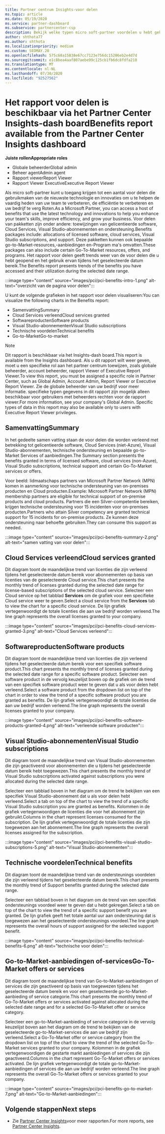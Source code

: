 ```yaml
---
title: Partner centrum Insights-voor delen
ms.topic: article
ms.date: 05/19/2020
ms.service: partner-dashboard
ms.subservice: partnercenter-csp
description: Bekijk welke typen micro soft-partner voordelen u hebt gekregen om uw bedrijf te helpen groeien, de efficiëntie te verbeteren en de vaardig heden van uw team te verbeteren.
author: shthota77
ms.author: shthota
ms.localizationpriority: medium
ms.custom: SEOMAY.20
ms.openlocfilehash: 575c68a15838e67cc7123e756dc15206eb2e4d7d
ms.sourcegitcommit: e1c8bea4aaf807aebe99c125cb1fb6dc8fdfa210
ms.translationtype: MT
ms.contentlocale: nl-NL
ms.lasthandoff: 07/30/2020
ms.locfileid: "92527562"
---
```

# <a name="benefits-report-available-from-the-partner-center-insights-dashboard"></a><span data-ttu-id="59e09-103">Het rapport voor delen is beschikbaar via het Partner Center Insights-dash board</span><span class="sxs-lookup"><span data-stu-id="59e09-103">Benefits report available from the Partner Center Insights dashboard</span></span>

<span data-ttu-id="59e09-104">**Juiste rollen**</span><span class="sxs-lookup"><span data-stu-id="59e09-104">**Appropriate roles**</span></span>

- <span data-ttu-id="59e09-105">Globale beheerder</span><span class="sxs-lookup"><span data-stu-id="59e09-105">Global admin</span></span>
- <span data-ttu-id="59e09-106">Beheer agent</span><span class="sxs-lookup"><span data-stu-id="59e09-106">Admin agent</span></span>
- <span data-ttu-id="59e09-107">Rapport viewer</span><span class="sxs-lookup"><span data-stu-id="59e09-107">Report Viewer</span></span>
- <span data-ttu-id="59e09-108">Rapport Viewer Executive</span><span class="sxs-lookup"><span data-stu-id="59e09-108">Executive Report Viewer</span></span>

<span data-ttu-id="59e09-109">Als micro soft-partner kunt u toegang krijgen tot een aantal voor delen die gebruikmaken van de nieuwste technologie en innovaties om u te helpen de vaardig heden van uw team te verbeteren, de efficiëntie te verbeteren en uw bedrijf te verg Roten.</span><span class="sxs-lookup"><span data-stu-id="59e09-109">As a Microsoft Partner, you can access a host of benefits that use the latest technology and innovations to help you enhance your team's skills, improve efficiency, and grow your business.</span></span> <span data-ttu-id="59e09-110">Voor delen van pakketten zijn onder andere: toewijzingen van gelicentieerde software, Cloud Services, Visual Studio-abonnementen en ondersteuning.</span><span class="sxs-lookup"><span data-stu-id="59e09-110">Benefits packages include: allocations of licensed software, cloud services, Visual Studio subscriptions, and support.</span></span> <span data-ttu-id="59e09-111">Deze pakketten kunnen ook bepaalde go-to-Market-resources,-aanbiedingen en-Program ma's omvatten.</span><span class="sxs-lookup"><span data-stu-id="59e09-111">These packages can also include certain Go-To-Market resources, offers, and programs.</span></span> <span data-ttu-id="59e09-112">Het rapport voor delen geeft trends weer van de voor delen die u hebt geopend en het gebruik ervan tijdens het geselecteerde datum bereik.</span><span class="sxs-lookup"><span data-stu-id="59e09-112">The Benefits report presents trends of the benefits you have accessed and their utilization during the selected date range.</span></span>

:::image type="content" source="images/pci/pci-benefits-intro-1.png" alt-text="overzicht van de pagina voor delen":::

<span data-ttu-id="59e09-114">U kunt de volgende grafieken in het rapport voor delen visualiseren:</span><span class="sxs-lookup"><span data-stu-id="59e09-114">You can visualize the following charts in the Benefits report:</span></span>

- <span data-ttu-id="59e09-115">Samenvatting</span><span class="sxs-lookup"><span data-stu-id="59e09-115">Summary</span></span>
- <span data-ttu-id="59e09-116">Cloud Services verleend</span><span class="sxs-lookup"><span data-stu-id="59e09-116">Cloud services granted</span></span>
- <span data-ttu-id="59e09-117">Softwareproducten</span><span class="sxs-lookup"><span data-stu-id="59e09-117">Software products</span></span>
- <span data-ttu-id="59e09-118">Visual Studio-abonnementen</span><span class="sxs-lookup"><span data-stu-id="59e09-118">Visual Studio subscriptions</span></span>
- <span data-ttu-id="59e09-119">Technische voordelen</span><span class="sxs-lookup"><span data-stu-id="59e09-119">Technical benefits</span></span>
- <span data-ttu-id="59e09-120">Go-to-Market</span><span class="sxs-lookup"><span data-stu-id="59e09-120">Go-to-market</span></span>

 > [!NOTE]
 > <span data-ttu-id="59e09-121">Dit rapport is beschikbaar via het Insights-dash board.</span><span class="sxs-lookup"><span data-stu-id="59e09-121">This report is available from the Insights dashboard.</span></span> <span data-ttu-id="59e09-122">Als u dit rapport wilt weer geven, moet u een specifieke rol aan het partner centrum toewijzen, zoals globale beheerder, account beheerder, rapport Viewer of Executive Report Viewer.</span><span class="sxs-lookup"><span data-stu-id="59e09-122">To view this report, you must be assigned a specific role in Partner Center, such as Global Admin, Account Admin, Report Viewer or Executive Report Viewer.</span></span> <span data-ttu-id="59e09-123">Zie de globale beheerder van uw bedrijf voor meer informatie. specifieke typen gegevens in dit rapport zijn mogelijk alleen beschikbaar voor gebruikers met beheerders rechten voor de rapport viewer.</span><span class="sxs-lookup"><span data-stu-id="59e09-123">For more information, see your company's Global Admin. Specific types of data in this report may also be available only to users with Executive Report Viewer privileges.</span></span>

## <a name="summary"></a><span data-ttu-id="59e09-124">Samenvatting</span><span class="sxs-lookup"><span data-stu-id="59e09-124">Summary</span></span>

<span data-ttu-id="59e09-125">In het gedeelte samen vatting staan de voor delen die worden verleend met betrekking tot gelicentieerde software, Cloud Services (niet-Azure), Visual Studio-abonnementen, technische ondersteuning en bepaalde go-to-Market Services of aanbiedingen.</span><span class="sxs-lookup"><span data-stu-id="59e09-125">The Summary section presents the benefits granted in terms of licensed software, cloud services (non-Azure), Visual Studio subscriptions, technical support and certain Go-To-Market services or offers.</span></span>

<span data-ttu-id="59e09-126">Voor beeld: lidmaatschaps partners van Microsoft Partner Network (MPN) komen in aanmerking voor technische ondersteuning van on-premises producten en Cloud producten.</span><span class="sxs-lookup"><span data-stu-id="59e09-126">Example: Microsoft Partner Network (MPN) membership partners are eligible for technical support of on-premise products and cloud products.</span></span> <span data-ttu-id="59e09-127">Partners die een Silver-competentie bereiken, krijgen technische ondersteuning voor 15 incidenten voor on-premises producten.</span><span class="sxs-lookup"><span data-stu-id="59e09-127">Partners who attain Silver competency are granted technical support for 15 incidents for on-premise products.</span></span> <span data-ttu-id="59e09-128">Ze kunnen deze ondersteuning naar behoefte gebruiken.</span><span class="sxs-lookup"><span data-stu-id="59e09-128">They can consume this support as needed.</span></span> 

:::image type="content" source="images/pci/pci-benefits-summary-2.png" alt-text="samen vatting van voor delen":::

## <a name="cloud-services-granted"></a><span data-ttu-id="59e09-130">Cloud Services verleend</span><span class="sxs-lookup"><span data-stu-id="59e09-130">Cloud services granted</span></span>

<span data-ttu-id="59e09-131">Dit diagram toont de maandelijkse trend van licenties die zijn verleend tijdens het geselecteerde datum bereik voor abonnementen op basis van licenties van de geselecteerde Cloud service.</span><span class="sxs-lookup"><span data-stu-id="59e09-131">This chart presents the monthly trend of licenses granted during the selected date range for license-based subscriptions of the selected cloud service.</span></span>
<span data-ttu-id="59e09-132">Selecteer een Cloud service op het tabblad **Services** om de grafiek voor een specifieke Cloud service weer te geven.</span><span class="sxs-lookup"><span data-stu-id="59e09-132">Select a cloud service from the **Services** tab to view the chart for a specific cloud service.</span></span> <span data-ttu-id="59e09-133">De lijn grafiek vertegenwoordigt de totale licenties die aan uw bedrijf worden verleend.</span><span class="sxs-lookup"><span data-stu-id="59e09-133">The line graph represents the overall licenses granted to your company.</span></span>

:::image type="content" source="images/pci/pci-benefits-cloud-services-granted-3.png" alt-text="Cloud Services verleend":::

## <a name="software-products"></a><span data-ttu-id="59e09-135">Softwareproducten</span><span class="sxs-lookup"><span data-stu-id="59e09-135">Software products</span></span>

<span data-ttu-id="59e09-136">Dit diagram toont de maandelijkse trend van licenties die zijn verleend tijdens het geselecteerde datum bereik voor een specifiek software product.</span><span class="sxs-lookup"><span data-stu-id="59e09-136">This chart presents the monthly trend of licenses granted during the selected date range for a specific software product.</span></span> <span data-ttu-id="59e09-137">Selecteer een software product in de vervolg keuzelijst boven op de grafiek om de trend van een specifiek software product weer te geven dat u als voor delen hebt verleend.</span><span class="sxs-lookup"><span data-stu-id="59e09-137">Select a software product from the dropdown list on top of the chart in order to view the trend of a specific software product you are granted as benefits.</span></span> <span data-ttu-id="59e09-138">De lijn grafiek vertegenwoordigt de totale licenties die aan uw bedrijf worden verleend.</span><span class="sxs-lookup"><span data-stu-id="59e09-138">The line graph represents the overall licenses granted to your company.</span></span>

:::image type="content" source="images/pci/pci-benefits-software-products-granted-4.png" alt-text="verleende software producten":::

## <a name="visual-studio-subscriptions"></a><span data-ttu-id="59e09-140">Visual Studio-abonnementen</span><span class="sxs-lookup"><span data-stu-id="59e09-140">Visual Studio subscriptions</span></span>

<span data-ttu-id="59e09-141">Dit diagram toont de maandelijkse trend van Visual Studio-abonnementen die zijn geactiveerd voor abonnementen die u tijdens het geselecteerde datum bereik hebt toegewezen.</span><span class="sxs-lookup"><span data-stu-id="59e09-141">This chart presents the monthly trend of Visual Studio subscriptions activated against subscriptions you were allocated during the selected date range.</span></span>

<span data-ttu-id="59e09-142">Selecteer een tabblad boven in het diagram om de trend te bekijken van een specifiek Visual Studio-abonnement dat u als voor delen hebt verleend.</span><span class="sxs-lookup"><span data-stu-id="59e09-142">Select a tab on top of the chart to view the trend of a specific Visual Studio subscription you are granted as benefits.</span></span> <span data-ttu-id="59e09-143">Kolommen in de grafiek vertegenwoordigen de licenties die voor het abonnement zijn gebruikt.</span><span class="sxs-lookup"><span data-stu-id="59e09-143">Columns in the chart represent licenses consumed for the subscription.</span></span> <span data-ttu-id="59e09-144">De lijn grafiek vertegenwoordigt de totale licenties die zijn toegewezen aan het abonnement.</span><span class="sxs-lookup"><span data-stu-id="59e09-144">The line graph represents the overall licenses assigned for the subscription.</span></span>

:::image type="content" source="images/pci/pci-benefits-visual-studio-subscriptions-5.png" alt-text="Visual Studio-abonnementen":::

## <a name="technical-benefits"></a><span data-ttu-id="59e09-146">Technische voordelen</span><span class="sxs-lookup"><span data-stu-id="59e09-146">Technical benefits</span></span>

<span data-ttu-id="59e09-147">Dit diagram toont de maandelijkse trend van de ondersteunings voordelen die zijn verleend tijdens het geselecteerde datum bereik.</span><span class="sxs-lookup"><span data-stu-id="59e09-147">This chart presents the monthly trend of Support benefits granted during the selected date range.</span></span>

<span data-ttu-id="59e09-148">Selecteer een tabblad boven in het diagram om de trend van een specifiek ondersteunings voordeel weer te geven dat u hebt gekregen.</span><span class="sxs-lookup"><span data-stu-id="59e09-148">Select a tab on top of the chart to view the trend of a specific support benefit you are granted.</span></span> <span data-ttu-id="59e09-149">De lijn grafiek geeft het totale aantal uur aan ondersteuning dat is toegewezen aan het geselecteerde ondersteunings voordeel.</span><span class="sxs-lookup"><span data-stu-id="59e09-149">The line graph represents the overall hours of support assigned for the selected support benefit.</span></span>

:::image type="content" source="images/pci/pci-benefits-technical-benefits-6.png" alt-text="technische voor delen":::

## <a name="go-to-market-offers-or-services"></a><span data-ttu-id="59e09-151">Go-to-Market-aanbiedingen of-services</span><span class="sxs-lookup"><span data-stu-id="59e09-151">Go-To-Market offers or services</span></span>

<span data-ttu-id="59e09-152">Dit diagram toont de maandelijkse trend van Go-to-Market-aanbiedingen of services die zijn geactiveerd op basis van toegewezen tijdens het geselecteerde datum bereik en voor een geselecteerde go-to-Market-aanbieding of service categorie.</span><span class="sxs-lookup"><span data-stu-id="59e09-152">This chart presents the monthly trend of Go-To-Market offers or services activated against allocated during the selected date range and for a selected Go-To-Market offer or service category.</span></span>

<span data-ttu-id="59e09-153">Selecteer een go-to-Market-aanbieding of service categorie in de vervolg keuzelijst boven aan het diagram om de trend te bekijken van de geselecteerde go-to-Market-services die aan uw bedrijf zijn verleend.</span><span class="sxs-lookup"><span data-stu-id="59e09-153">Select a Go-To-Market offer or service category from the dropdown list on top of the chart to view the trend of the selected Go-To-Market services granted to your company.</span></span> <span data-ttu-id="59e09-154">Kolommen in de grafiek vertegenwoordigen de gestarte markt aanbiedingen of services die zijn geactiveerd.</span><span class="sxs-lookup"><span data-stu-id="59e09-154">Columns in the chart represent Go-To-Market offers or services activated.</span></span> <span data-ttu-id="59e09-155">De lijn grafiek vertegenwoordigt de totale go-to-Market-aanbiedingen of services die aan uw bedrijf worden verleend.</span><span class="sxs-lookup"><span data-stu-id="59e09-155">The line graph represents the overall Go-To-Market offers or services granted to your company.</span></span>

:::image type="content" source="images/pci/pci-benefits-go-to-market-7.png" alt-text="Go-to-Market-aanbiedingen":::

## <a name="next-steps"></a><span data-ttu-id="59e09-157">Volgende stappen</span><span class="sxs-lookup"><span data-stu-id="59e09-157">Next steps</span></span>

- <span data-ttu-id="59e09-158">Zie [Partner Center Insights](partner-center-insights.md)voor meer rapporten.</span><span class="sxs-lookup"><span data-stu-id="59e09-158">For more reports, see [Partner Center Insights](partner-center-insights.md).</span></span>
